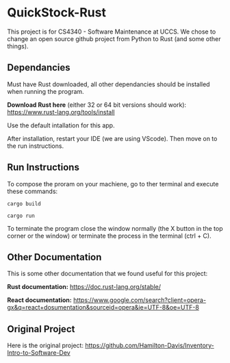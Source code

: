# QuickStock-Rust



This project is for CS4340 - Software Maintenance at UCCS. We chose to change an open source github project from Python to Rust (and some other things).


## Dependancies
Must have Rust downloaded, all other dependancies should be installed when running the program.

**Download Rust here** (either 32 or 64 bit versions should work): https://www.rust-lang.org/tools/install

Use the default intallation for this app.

After installation, restart your IDE (we are using VScode). Then move on to the run instructions.


## Run Instructions
To compose the proram on your machiene, go to ther terminal and execute these commands:
```
cargo build
```
```
cargo run
```

To terminate the program close the window normally (the X button in the top corner or the window) or terminate the process in the terminal (ctrl + C).

## Other Documentation
This is some other documentation that we found useful for this project:

**Rust documentation:** https://doc.rust-lang.org/stable/

**React documentation:** https://www.google.com/search?client=opera-gx&q=react+dosumentation&sourceid=opera&ie=UTF-8&oe=UTF-8

## Original Project
Here is the original project: https://github.com/Hamilton-Davis/Inventory-Intro-to-Software-Dev
